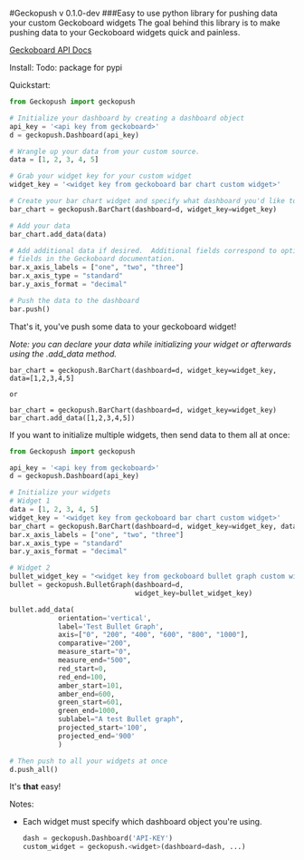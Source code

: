 #Geckopush v 0.1.0-dev
###Easy to use python library for pushing data your custom Geckoboard widgets
The goal behind this library is to make pushing data to your Geckoboard widgets quick and painless.

[Geckoboard API Docs](https://developer.geckoboard.com/)

Install:
    Todo: package for pypi
    

Quickstart:

```python
from Geckopush import geckopush

# Initialize your dashboard by creating a dashboard object
api_key = '<api key from geckoboard>'
d = geckopush.Dashboard(api_key)

# Wrangle up your data from your custom source.
data = [1, 2, 3, 4, 5]

# Grab your widget key for your custom widget
widget_key = '<widget key from geckoboard bar chart custom widget>'

# Create your bar chart widget and specify what dashboard you'd like to use
bar_chart = geckopush.BarChart(dashboard=d, widget_key=widget_key)

# Add your data
bar_chart.add_data(data)

# Add additional data if desired.  Additional fields correspond to optional
# fields in the Geckoboard documentation.
bar.x_axis_labels = ["one", "two", "three"]
bar.x_axis_type = "standard"
bar.y_axis_format = "decimal"

# Push the data to the dashboard
bar.push()
```

That's it, you've push some data to your geckoboard widget!


*Note: you can declare your data while initializing your widget or afterwards using the .add_data method.*

    bar_chart = geckopush.BarChart(dashboard=d, widget_key=widget_key, data=[1,2,3,4,5]

    or

    bar_chart = geckopush.BarChart(dashboard=d, widget_key=widget_key)
    bar_chart.add_data([1,2,3,4,5])


If you want to initialize multiple widgets, then send data to them all at once:
```python
from Geckopush import geckopush

api_key = '<api key from geckoboard>'
d = geckopush.Dashboard(api_key)

# Initialize your widgets
# Widget 1
data = [1, 2, 3, 4, 5]
widget_key = '<widget key from geckoboard bar chart custom widget>'
bar_chart = geckopush.BarChart(dashboard=d, widget_key=widget_key, data=data)
bar.x_axis_labels = ["one", "two", "three"]
bar.x_axis_type = "standard"
bar.y_axis_format = "decimal"

# Widget 2
bullet_widget_key = "<widget key from geckoboard bullet graph custom widget>"
bullet = geckopush.BulletGraph(dashboard=d,
                               widget_key=bullet_widget_key)

bullet.add_data(
            orientation='vertical',
            label='Test Bullet Graph',
            axis=["0", "200", "400", "600", "800", "1000"],
            comparative="200",
            measure_start="0",
            measure_end="500",
            red_start=0,
            red_end=100,
            amber_start=101,
            amber_end=600,
            green_start=601,
            green_end=1000,
            sublabel="A test Bullet graph",
            projected_start='100',
            projected_end='900'
            )

# Then push to all your widgets at once
d.push_all()
```

It's **that** easy!

Notes:

* Each widget must specify which dashboard object you're using.

    ```python
    dash = geckopush.Dashboard('API-KEY')
    custom_widget = geckopush.<widget>(dashboard=dash, ...)
    ```
